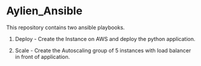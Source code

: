 # Aylien_Ansible

This repository contains two ansible playbooks.

1) Deploy - Create the Instance on AWS and deploy the python application.

2) Scale - Create the Autoscaling group of 5 instances with load balancer in front of application.
